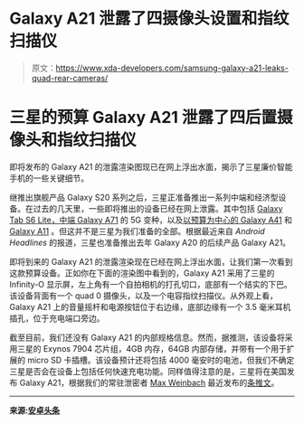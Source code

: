 # Galaxy A21 泄露了四摄像头设置和指纹扫描仪

> 原文：<https://www.xda-developers.com/samsung-galaxy-a21-leaks-quad-rear-cameras/>

# 三星的预算 Galaxy A21 泄露了四后置摄像头和指纹扫描仪

即将发布的 Galaxy A21 的泄露渲染图现已在网上浮出水面，揭示了三星廉价智能手机的一些关键细节。

继推出旗舰产品 Galaxy S20 系列之后，三星正准备推出一系列中端和经济型设备。在过去的几天里，一些即将推出的设备已经在网上泄露。其中包括 [Galaxy Tab S6 Lite，中端 Galaxy A71](https://www.xda-developers.com/samsung-preparing-galaxy-tab-s6-lite-s-pen-support-5g-galaxy-a71/) 的 5G 变种，以及[以预算为中心的 Galaxy A41](https://www.xda-developers.com/samsung-galaxy-a41-press-renders/) 和 [Galaxy A11](https://www.xda-developers.com/samsung-galaxy-a11-specs-renders-leak/) 。但这并不是三星为我们准备的全部。根据最近来自 *Android Headlines* 的报道，三星也准备推出去年 Galaxy A20 的后续产品 Galaxy A21。

即将到来的 Galaxy A21 的泄露渲染现在已经在网上浮出水面，让我们第一次看到这款预算设备。正如你在下面的渲染图中看到的，Galaxy A21 采用了三星的 Infinity-O 显示屏，左上角有一个自拍相机的打孔切口，底部有一个结实的下巴。该设备背面有一个 quad 0 摄像头，以及一个电容指纹扫描仪。从外观上看，Galaxy A21 上的音量摇杆和电源按钮位于右边缘，底部边缘有一个 3.5 毫米耳机插孔，位于充电端口旁边。

截至目前，我们还没有 Galaxy A21 的内部规格信息。然而，据推测，该设备将采用三星的 Exynos 7904 芯片组，4GB 内存，64GB 内部存储，并带有一个用于扩展的 micro SD 卡插槽。该设备预计还将包括 4000 毫安时的电池，但我们不确定三星是否会在设备上包括任何快速充电功能。同样值得注意的是，三星将在美国发布 Galaxy A21，根据我们的常驻泄密者 [Max Weinbach](https://www.xda-developers.com/author/mweinbach/) 最近发布的[条推文](https://twitter.com/MaxWinebach/status/1227740478440923141)。

* * *

**来源:[安卓头条](https://www.androidheadlines.com/2020/03/exclusive-samsung-galaxy-a21)**